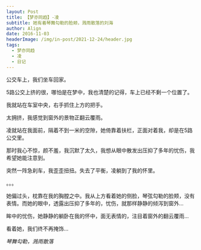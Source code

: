```yaml
---
layout: Post
title: 【梦亦同趋】-凌
subtitle: 她有着琴舞勾勒的脸颊，溅雨散落的刘海
author: Align
date: 2016-11-03
headerImage: /img/in-post/2021-12-24/header.jpg
tags:
  - 梦亦同趋
  - 凌
  - 日记
---
```


公交车上，我们坐车回家。

5路公交上挤的很，哪怕是在梦中，我也清楚的记得，车上已经不剩一个位置了。

我就站在车室中央，右手抓住上方的把手。

太拥挤，我感觉到窗外的景物正翻云覆雨。

凌就站在我面前，隔着不到一米的空隙，她倚靠着扶栏，正面对着我，却是在5路公交里。

那时我心不惊，颜不羞，我沉默了太久，我想从眼中散发出压抑了多年的忧伤，我希望她能注意到。

突然一阵急刹车，我歪歪扭扭。失去了平衡，凌躺到了我的怀里。

。。。

她偏过头，枕靠在我的胸膛之中。我从上方看着她的侧脸，琴弦勾勒的脸颊，没有表情。而她的眼中，透露出压抑了多年的，忧伤，就那样静静的倾泻到窗外...

眸中的忧伤，她静静的躺卧在我的怀中，面无表情的，注目着窗外的翻云覆雨...

看着她，我们终不再掩饰...


*琴舞勾勒，溅雨散落* 
